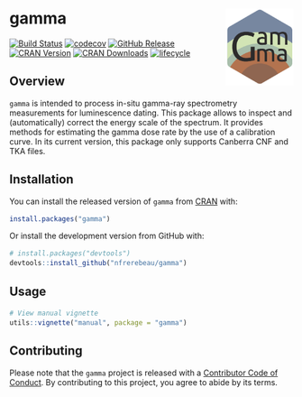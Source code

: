 
<!-- README.md is generated from README.Rmd. Please edit that file -->

# gamma <img width=120px src="man/figures/logo.png" align="right" />

[![Build
Status](https://travis-ci.org/nfrerebeau/gamma.svg?branch=master)](https://travis-ci.org/nfrerebeau/gamma)
[![codecov](https://codecov.io/gh/nfrerebeau/gamma/branch/master/graph/badge.svg)](https://codecov.io/gh/nfrerebeau/gamma)
[![GitHub
Release](https://img.shields.io/github/release/nfrerebeau/gamma.svg)](https://github.com/nfrerebeau/gamma/releases)
[![CRAN
Version](http://www.r-pkg.org/badges/version/gamma)](https://cran.r-project.org/package=gamma)
[![CRAN
Downloads](http://cranlogs.r-pkg.org/badges/gamma)](https://cran.r-project.org/package=gamma)
[![lifecycle](https://img.shields.io/badge/lifecycle-experimental-orange.svg)](https://www.tidyverse.org/lifecycle/#experimental)

## Overview

`gamma` is intended to process in-situ gamma-ray spectrometry
measurements for luminescence dating. This package allows to inspect and
(automatically) correct the energy scale of the spectrum. It provides
methods for estimating the gamma dose rate by the use of a calibration
curve. In its current version, this package only supports Canberra CNF
and TKA files.

## Installation

You can install the released version of `gamma` from
[CRAN](https://CRAN.R-project.org) with:

``` r
install.packages("gamma")
```

Or install the development version from GitHub with:

``` r
# install.packages("devtools")
devtools::install_github("nfrerebeau/gamma")
```

## Usage

``` r
# View manual vignette
utils::vignette("manual", package = "gamma")
```

## Contributing

Please note that the `gamma` project is released with a [Contributor
Code of Conduct](CODE_OF_CONDUCT.md). By contributing to this project,
you agree to abide by its terms.
